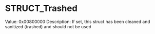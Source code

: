 # STRUCT_Trashed

Value: 0x00800000
Description: If set, this struct has been cleaned and sanitized (trashed) and should not be used